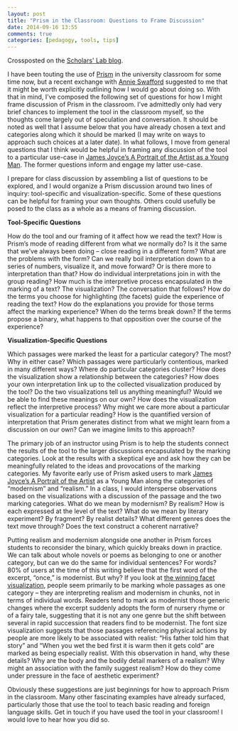 ```yaml
---
layout: post
title: "Prism in the Classroom: Questions to Frame Discussion"
date: 2014-09-16 13:55
comments: true
categories: [pedagogy, tools, tips]
---
```


Crossposted on the [Scholars' Lab blog](http://scholarslab.org/digital-humanities/prism-in-the-classroom-questions-to-frame-discussion/).


I have been touting the use of [Prism](http://prism.scholarslab.org) in the university classroom for some time now, but a recent exchange with [Annie Swafford](http://annieswafford.wordpress.com/) suggested to me that it might be worth explicitly outlining how I would go about doing so. With that in mind, I’ve composed the following set of questions for how I might frame discussion of Prism in the classroom. I’ve admittedly only had very brief chances to implement the tool in the classroom myself, so the thoughts come largely out of speculation and conversation. It should be noted as well that I assume below that you have already chosen a text and categories along which it should be marked (I may write on ways to approach such choices at a later date). In what follows, I move from general questions that I think would be helpful in framing any discussion of the tool to a particular use-case in [James Joyce’s A Portrait of the Artist as a Young Man](http://prism.scholarslab.org/prisms/4213c156-aea5-11e2-80bf-c82a14fffe99/visualize?locale=en). The former questions inform and engage my latter use-case.

I prepare for class discussion by assembling a list of questions to be explored, and I would organize a Prism discussion around two lines of inquiry: tool-specific and visualization-specific. Some of these questions can be helpful for framing your own thoughts. Others could usefully be posed to the class as a whole as a means of framing discussion. 

**Tool-Specific Questions**

How do the tool and our framing of it affect how we read the text? How is Prism’s mode of reading different from what we normally do? Is it the same that we’ve always been doing – close reading in a different form? What are the problems with the form? Can we really boil interpretation down to a series of numbers, visualize it, and move forward? Or is there more to interpretation than that? How do individual interpretations join in with the group reading? How much is the interpretive process encapsulated in the marking of a text? The visualization? The conversation that follows? How do the terms you choose for highlighting (the facets) guide the experience of reading the text? How do the explanations you provide for those terms affect the marking experience? When do the terms break down? If the terms propose a binary, what happens to that opposition over the course of the experience? 

**Visualization-Specific Questions**

Which passages were marked the least for a particular category? The most? Why in either case? Which passages were particularly contentious, marked in many different ways? Where do particular categories cluster? How does the visualization show a relationship between the categories? How does your own interpretation link up to the collected visualization produced by the tool? Do the two visualizations tell us anything meaningful? Would we be able to find these meanings on our own? How does the visualization reflect the interpretive process? Why might we care more about a particular visualization for a particular reading? How is the quantified version of interpretation that Prism generates distinct from what we might learn from a discussion on our own? Can we imagine limits to this approach? 

The primary job of an instructor using Prism is to help the students connect the results of the tool to the larger discussions encapsulated by the marking categories. Look at the results with a skeptical eye and ask how they can be meaningfully related to the ideas and provocations of the marking categories. My favorite early use of Prism asked users to mark [James Joyce’s A Portrait of the Artist](http://prism.scholarslab.org/prisms/4213c156-aea5-11e2-80bf-c82a14fffe99/highlight?locale=en) as a Young Man along the categories of “modernism” and “realism.” In a class, I would intersperse observations based on the visualizations with a discussion of the passage and the two marking categories. What do we mean by modernism? By realism? How is each expressed at the level of the text? What do we mean by literary experiment? By fragment? By realist details? What different genres does the text move through? Does the text construct a coherent narrative?

Putting realism and modernism alongside one another in Prism forces students to reconsider the binary, which quickly breaks down in practice. We can talk about whole novels or poems as belonging to one or another category, but can we do the same for individual sentences? For words? 80% of users at the time of this writing believe that the first word of the excerpt, “once,” is modernist. But why? If you look at [the winning facet visualization](http://prism.scholarslab.org/prisms/4213c156-aea5-11e2-80bf-c82a14fffe99/visualize?locale=en), people seem primarily to be marking whole passages as one category – they are interpreting realism and modernism in chunks, not in terms of individual words. Readers tend to mark as modernist those generic changes where the excerpt suddenly adopts the form of nursery rhyme or of a fairy tale, suggesting that it is not any one genre but the shift between several in rapid succession that readers find to be modernist. The font size visualization suggests that those passages referencing physical actions by people are more likely to be associated with realist: “His father told him that story” and “When you wet the bed first it is warm then it gets cold” are marked as being especially realist. With this observation in hand, why these details? Why are the body and the bodily detail markers of a realism? Why might an association with the family suggest realism? How do they come under pressure in the face of aesthetic experiment?

Obviously these suggestions are just beginnings for how to approach Prism in the classroom. Many other fascinating examples have already surfaced, particularly those that use the tool to teach basic reading and foreign language skills. Get in touch if you have used the tool in your classroom! I would love to hear how you did so. 
